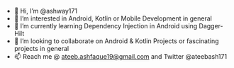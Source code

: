 - 👋 Hi, I’m @ashway171
- 👀 I’m interested in Android, Kotlin or Mobile Development in general
- 🌱 I’m currently learning Dependency Injection in Android using Dagger-Hilt
- 💞️ I’m looking to collaborate on Android & Kotlin Projects or fascinating projects in general
- 📫 Reach me @ ateeb.ashfaque19@gmail.com and Twitter @ateebash171 

<!---
ashway171/ashway171 is a ✨ special ✨ repository because its `README.md` (this file) appears on your GitHub profile.
You can click the Preview link to take a look at your changes.
--->
